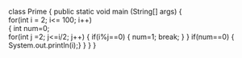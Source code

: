 class Prime
{
public static void main (String[] args)
{		
   for(int i = 2; i<= 100; i++)         
  {
 int num=0;		  	  	  
    for(int j =2; j<=i/2; j++)
 {
    if(i%j==0)
 {
 num=1;
break;
 }
 }
   if(num==0)
  {
       System.out.println(i);}
}
}
}
